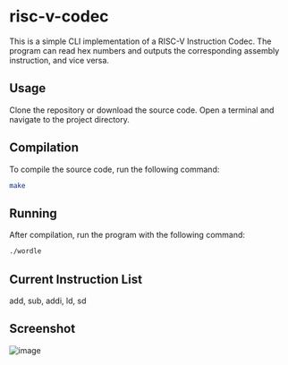 # risc-v-codec
This is a simple CLI implementation of a RISC-V Instruction Codec. The program can read hex numbers and outputs the corresponding assembly instruction, and vice versa.

## Usage
Clone the repository or download the source code.
Open a terminal and navigate to the project directory.

## Compilation
To compile the source code, run the following command:
```bash
make
```

## Running
After compilation, run the program with the following command:
```bash
./wordle
```
## Current Instruction List
add, sub, addi, ld, sd

## Screenshot
![image](https://github.com/ajarred/risc-v-codec/assets/69410244/c618514c-f5b3-4206-bdbd-0b854f772846)

